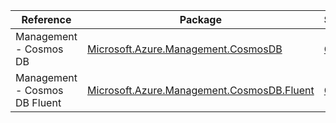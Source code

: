 | Reference | Package | Source |
|---|---|---|
|Management - Cosmos DB|[Microsoft.Azure.Management.CosmosDB](https://www.nuget.org/packages/Microsoft.Azure.Management.CosmosDB)|[GitHub](https://github.com/Azure/azure-sdk-for-net)|
|Management - Cosmos DB Fluent|[Microsoft.Azure.Management.CosmosDB.Fluent](https://www.nuget.org/packages/Microsoft.Azure.Management.CosmosDB.Fluent)|[GitHub](https://github.com/Azure/azure-sdk-for-net)|
